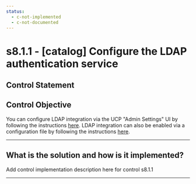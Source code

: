 ```yaml
---
status:
  - c-not-implemented
  - c-not-documented
---
```


# s8.1.1 - \[catalog\] Configure the LDAP authentication service

## Control Statement

## Control Objective

You can configure LDAP integration via the UCP "Admin Settings" UI by following the instructions [here](https://docs.docker.com/datacenter/ucp/2.2/guides/admin/configure/external-auth/). LDAP integration can also be enabled via a configuration file by following the instructions [here](https://docs.docker.com/datacenter/ucp/2.2/guides/admin/configure/external-auth/enable-ldap-config-file/).

______________________________________________________________________

## What is the solution and how is it implemented?

Add control implementation description here for control s8.1.1

______________________________________________________________________
